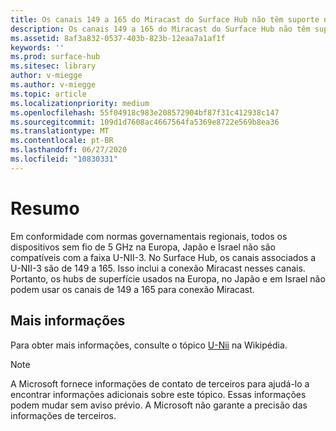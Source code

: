 ```yaml
---
title: Os canais 149 a 165 do Miracast do Surface Hub não têm suporte na Europa, no Japão e em Israel
description: Os canais 149 a 165 do Miracast do Surface Hub não têm suporte na Europa, no Japão e em Israel
ms.assetid: 8af3a832-0537-403b-823b-12eaa7a1af1f
keywords: ''
ms.prod: surface-hub
ms.sitesec: library
author: v-miegge
ms.author: v-miegge
ms.topic: article
ms.localizationpriority: medium
ms.openlocfilehash: 55f04918c983e208572904bf87f31c412938c147
ms.sourcegitcommit: 109d1d7608ac4667564fa5369e8722e569b8ea36
ms.translationtype: MT
ms.contentlocale: pt-BR
ms.lasthandoff: 06/27/2020
ms.locfileid: "10830331"
---
```

# Resumo

Em conformidade com normas governamentais regionais, todos os dispositivos sem fio de 5 GHz na Europa, Japão e Israel não são compatíveis com a faixa U-NII-3. No Surface Hub, os canais associados a U-NII-3 são de 149 a 165. Isso inclui a conexão Miracast nesses canais. Portanto, os hubs de superfície usados na Europa, no Japão e em Israel não podem usar os canais de 149 a 165 para conexão Miracast.

##  <a name="more-information"></a>Mais informações

Para obter mais informações, consulte o tópico [U-Nii](https://en.wikipedia.org/wiki/U-NII) na Wikipédia.

> [!NOTE]
> A Microsoft fornece informações de contato de terceiros para ajudá-lo a encontrar informações adicionais sobre este tópico. Essas informações podem mudar sem aviso prévio. A Microsoft não garante a precisão das informações de terceiros. 